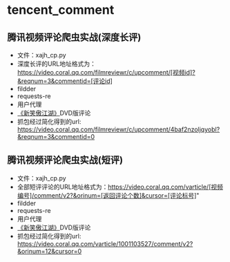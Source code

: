 # tencent_comment

## 腾讯视频评论爬虫实战(深度长评)
- 文件：xajh_cp.py
- 深度长评的URL地址格式为：https://video.coral.qq.com/filmreviewr/c/upcomment/[视频id]?&reqnum=3&commentid=[评论id]
- fildder
- requests-re
- 用户代理
-  [《新笑傲江湖》](https://v.qq.com/detail/4/4baf2nzoljqyobl.html)DVD版评论
-  抓包经过简化得到的url: https://video.coral.qq.com/filmreviewr/c/upcomment/4baf2nzoljqyobl?&reqnum=3&commentid=0

## 腾讯视频评论爬虫实战(短评)
- 文件：xajh_cp.py
- 全部短评评论的URL地址格式为：https://video.coral.qq.com/varticle/[视频编号]/comment/v2?&orinum=[返回评论个数]&cursor=[评论标号]"
- fildder
- requests-re
- 用户代理
-  [《新笑傲江湖》](https://v.qq.com/detail/4/4baf2nzoljqyobl.html)DVD版评论
-  抓包经过简化得到的url: https://video.coral.qq.com/varticle/1001103527/comment/v2?&orinum=12&cursor=0
